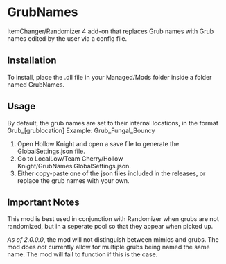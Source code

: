 # GrubNames

ItemChanger/Randomizer 4 add-on that replaces Grub names with Grub names edited by the user via a config file.

## Installation

To install, place the .dll file in your Managed/Mods folder inside a folder named GrubNames.

## Usage
By default, the grub names are set to their internal locations, in the format
  Grub_[grublocation]
Example:
  Grub_Fungal_Bouncy

1. Open Hollow Knight and open a save file to generate the GlobalSettings.json file.
2. Go to LocalLow/Team Cherry/Hollow Knight/GrubNames.GlobalSettings.json.
3. Either copy-paste one of the json files included in the releases, or replace the grub names with your own.

## Important Notes
This mod is best used in conjunction with Randomizer when grubs are not randomized, but in a seperate pool so that they appear when picked up.

*As of 2.0.0.0*, the mod will not distinguish between mimics and grubs.
The mod does *not* currently allow for multiple grubs being named the same name. The mod will fail to function if this is the case.
